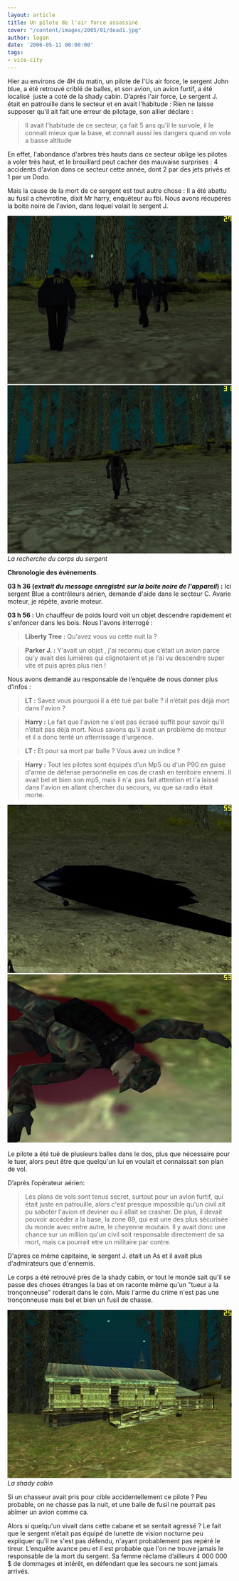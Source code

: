 ```yaml
---
layout: article
title: Un pilote de l'air force assassiné
cover: "/content/images/2005/01/dead1.jpg"
author: logan
date: '2006-05-11 00:00:00'
tags:
- vice-city
---
```


Hier au environs de 4H du matin, un pilote de l'Us air force, le sergent John blue, a été retrouvé criblé de balles, et son avion, un avion furtif, a été localisé&nbsp; juste a coté de la shady cabin. D’après l'air force, Le sergent J. était en patrouille dans le secteur et en avait l'habitude : Rien ne laisse supposer qu'il ait fait une erreur de pilotage, son ailier déclare :

> Il avait l'habitude de ce secteur, ça fait 5 ans qu'il le survole, il le connait mieux que la base, et connait aussi les dangers quand on vole a basse altitude

En effet, l'abondance d'arbres très hauts dans ce secteur oblige les pilotes a voler très haut, et le brouillard peut cacher des mauvaise surprises : 4 accidents d'avion dans ce secteur cette année, dont 2 par des jets privés et 1 par un Dodo.

Mais la cause de la mort de ce sergent est tout autre chose : Il a été abattu au fusil a chevrotine, dixit Mr harry, enquêteur au fbi. Nous avons récupérés la boite noire de l'avion, dans lequel volait le sergent J.

![](/content/images/2005/01/rech_fbi.jpg)
![La recherche du corps du sergent](/content/images/2005/01/rech-fbi2.jpg)
_La recherche du corps du sergent_[](/content/images/2005/01/heliflic.jpg)

**Chronologie des événements**.

**03 h 36 (_extrait du message enregistré sur la boite noire de l'appareil_) :** Ici sergent Blue a contrôleurs aérien, demande d'aide dans le secteur C. Avarie moteur, je répète, avarie moteur.

**03 h 56 :** Un chauffeur de poids lourd voit un objet descendre rapidement et s'enfoncer dans les bois. Nous l'avons interrogé :

> **Liberty Tree&nbsp;:** Qu'avez vous vu cette nuit la ?

> **Parker J. :** Y'avait un objet , j'ai reconnu que c’était un avion parce qu'y avait des lumières qui clignotaient et je l'ai vu descendre super vite et puis après plus rien !

Nous avons demandé au responsable de l’enquête de nous donner plus d'infos :

> **LT :** Savez vous pourquoi il a été tué par balle ? il n’était pas déjà mort dans l'avion ?

> **Harry :** Le fait que l'avion ne s'est pas écrasé suffit pour savoir qu'il n’était pas déjà mort. Nous savons qu'il avait un problème de moteur et il a donc tenté un atterrissage d'urgence.

> **LT&nbsp;:** Et pour sa mort par balle ? Vous avez un indice ?

> **Harry :** Tout les pilotes sont équipés d'un Mp5 ou d'un P90 en guise d'arme de défense personnelle en cas de crash en territoire ennemi. Il avait bel et bien son mp5, mais il n'a&nbsp; pas fait attention et l'a laissé dans l'avion en allant chercher du secours, vu que sa radio était morte.

![](/content/images/2005/01/avionfurtif.jpg)
![](/content/images/2005/01/deadarmy.jpg)

Le pilote a été tué de plusieurs balles dans le dos, plus que nécessaire pour le tuer, alors peut être que quelqu'un lui en voulait et connaissait son plan&nbsp; de vol.

D’après l’opérateur aérien:

> Les plans de vols sont tenus secret, surtout pour un avion furtif, qui était juste en patrouille, alors c'est presque impossible qu'un civil ait pu saboter l'avion et deviner ou il allait se crasher. De plus, il devait pouvoir accéder a la base, la zone 69, qui est une des plus sécurisée du monde avec entre autre, le cheyenne moutain. Il y avait donc une chance sur un million qu'un civil soit responsable directement de sa mort, mais ca pourrait etre un militaire par contre.

D'apres ce même capitaine, le sergent J. était un As et il avait plus d'admirateurs que d'ennemis.

Le corps a été retrouvé près de la shady cabin, or tout le monde sait qu'il se passe des choses étranges la bas et on raconte même qu'un "tueur a la tronçonneuse" roderait dans le coin. Mais l'arme du crime n'est pas une tronçonneuse mais bel et bien un fusil de chasse.

![La shady cabin](/content/images/2005/01/cabin.jpg)
_La shady cabin_

Si un chasseur avait pris pour cible accidentellement ce pilote ? Peu probable, on ne chasse pas la nuit, et une balle de fusil ne pourrait pas abîmer un avion comme ca.

Alors si quelqu'un vivait dans cette cabane et se sentait agressé ? Le fait que le sergent n’était pas équipé de lunette de vision nocturne peu expliquer qu'il ne s'est pas défendu, n'ayant probablement pas repéré le tireur. L’enquête avance peu et il est probable que l'on ne trouve jamais le responsable de la mort du sergent. Sa femme réclame d’ailleurs 4 000 000 $ de dommages et intérêt, en défendant que les secours ne sont jamais arrivés.

<!--kg-card-end: markdown-->
